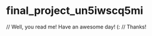 final_project_un5iwscq5mi
=========================

// Well, you read me! Have an awesome day! (:
// Thanks!
